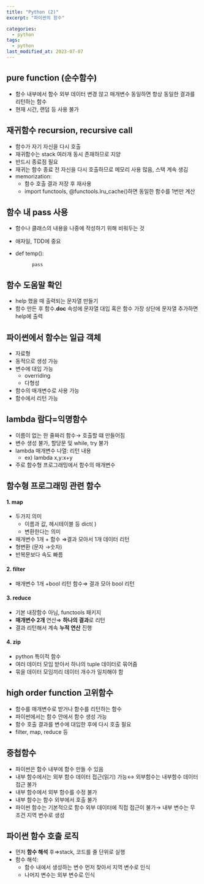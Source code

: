 ```yaml
---
title: "Python (2)"
excerpt: "파이썬의 함수"

categories:
  - python
tags:
  - python
last_modified_at: 2023-07-07
---
```




## pure function (순수함수)
- 함수 내부에서 함수 외부 데이터 변경 않고 매개변수 동일하면 항상 동일한 결과를 리턴하는 함수
- 현재 시간, 랜덤 등 사용 불가
    
## 재귀함수 recursion, recursive call
- 함수가 자기 자신을 다시 호출
- 재귀함수는 stack 여러개 동시 존재하므로 지양
- 반드시 종료점 필요
- 재귀는 함수 종료 전 자신을 다시 호출하므로 메모리 사용 많음, 스택 계속 생김
- memorization:
    - 함수 호출 결과 저장 후 재사용
    - import functools, @functools.lru_cache()하면 동일한 함수를 1번만 계산
## 함수 내 pass 사용
- 함수나 클래스의 내용을 나중에 작성하기 위해 비워두는 것
- 애자일, TDD에 중요
- def temp():
    
            pass
        
## 함수 도움말 확인
- help 했을 때 출력되는 문자열 만들기
- 함수 만든 후 함수.__doc__ 속성에 문자열 대입 혹은 함수 가장 상단에 문자열 추가하면 help에 출력

## 파이썬에서 함수는 일급 객체
- 자료형
- 동적으로 생성 가능
- 변수에 대입 가능
    - overriding
    - 다형성
- 함수의 매개변수로 사용 가능
- 함수에서 리턴 가능

## lambda 람다=익명함수
- 이름이 없는 한 줄짜리 함수→ 호출할 떄 만들어짐
- 변수 생성 불가, 할당문 및 while, try 불가
- lambda 매개변수 나열: 리턴 내용
    - ex) lambda x,y:x+y
- 주로 함수형 프로그래밍에서 함수의 매개변수

## **함수형 프로그래밍 관련 함수**

#### 1. **map**
- 두가지 의미
    - 이름과 값, 헤시테이블 등 dict( )
    - 변환한다는 의미
- 매개변수 1개 + 함수 ⇒결과 모아서  1개 데이터 리턴
- 형변환 (문자 →숫자)
- 반복문보다 속도 빠름
    
#### 2. **filter**
- 매개변수 1개 +bool 리턴 함수⇒ 결과 모아  bool 리턴

#### 3. **reduce**
- 기본 내장함수 아님, functools 패키지
- **매개변수 2개** 연산⇒ **하나의 결과**로 리턴
- 결과 리턴해서 계속 **누적 연산** 진행
#### 4. **zip**
- python 특이적 함수
- 여러 데이터 모임 받아서 하나의 tuple 데이터로 묶어줌
- 묶을 데이터 모임끼리 데이터 개수가 일치해야 함
    

## **high order function 고위함수**

- 함수를 매개변수로 받거나 함수를 리턴하는 함수
- 파이썬에서는 함수 안에서 함수 생성 가능
- 함수 호출 결과를 변수에 대입한 후에 다시 호출 필요
- filter, map, reduce 등

## **중첩함수**

- 파이썬은 함수 내부에 함수 만들 수 있음
- 내부 함수에서는 외부 함수 데이터 접근(읽기) 가능↔ 외부함수는 내부함수 데이터 접근 불가
- 내부 함수에서 외부 함수를 수정 불가
- 내부 함수는 함수 외부에서 호출 불가
- 파이썬 함수는 기본적으로 함수 외부 데이터에 직접 접근이 불가→ 내부 변수는 무조건 지역 변수로 생성

## **파이썬 함수 호출 로직**

- 먼저 **함수 해석** 후⇒stack, 코드를 줄 단위로 실행
- 함수 해석:
    - 함수 내에서 생성하는 변수 먼저 찾아서 지역 변수로 인식
    - 나머지 변수는 외부 변수로 인식